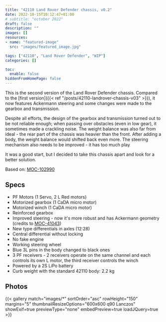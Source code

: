 ```yaml
---
title: "42110 Land Rover Defender chassis, v0.2"
date: 2022-10-15T10:12:47+01:00
# subtitle: "october 2022"
draft: false
description: ""
images: []
resources:
- name: "featured-image"
  src: "images/featured_image.jpg"

tags: ["42110", "Land Rover Defender", "WIP"]
categories: []

toc:
  enable: false
hiddenFromHomePage: false
---
```


This is the second version of the Land Rover Defender chassis. Compared to the [first version]({{< ref "/posts/42110-landrover-chassis-v03" >}}), it now features Ackermann steering and some changes were made to the gearbox and transmission.

Despite all efforts, the design of the gearbox and transmission turned out to be not reliable enough; when passing over obstacles (even in low gear), it sometimes made a crackling noise. The weight balance was also far from ideal - the rear part of the chassis was heavier than the front. After adding a body, the weight balance would shifted back even more. The steering mechanism also needs to be improved - it has too much play

It was a good start, but I decided to take this chassis apart and look for a better solution.

<!--more-->

Based on: [MOC-102990](https://rebrickable.com/mocs/MOC-102990/gamayun/motorised-defender-v3/)
## Specs
* PF Motors (1 Servo, 2 L Red motors)
* Motorized gearbox (1 CaDA micro motor)
* Motorized winch (1 CaDA micro motor)
* Reinforced gearbox
* Improved steering - now it's more robust and has Ackermann geometry (credits to [MOC-41043](https://rebrickable.com/mocs/MOC-41043/jmarshall/42110-landrover-defender-ackermann-steering-modification))
* New type differentials in axles (12:28)
* Central differential without locking
* No fake engine
* Working steering wheel
* Blue 3L pins in the body changed to black ones
* 3 PF receivers - 2 receivers operate on the same channel and each controls its own L motor, the third receiver controls the winch
* Powered by a 2S LiPo battery
* Curb weight with the standard 42110 body: 2.2 kg

## Photos

{{< gallery match="images/*" sortOrder="asc" rowHeight="150" margins="5" thumbnailResizeOptions="600x600 q90 Lanczos" showExif=true previewType="none" embedPreview=true loadJQuery=true >}}
